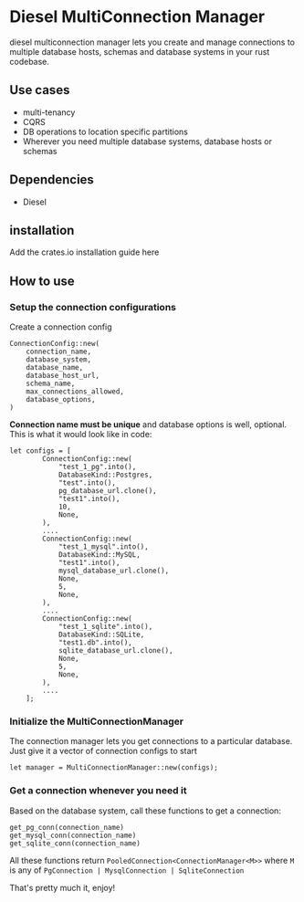 # Diesel MultiConnection Manager

diesel multiconnection manager lets you create and manage connections to multiple database hosts, schemas and database systems in your rust codebase.

## Use cases

- multi-tenancy
- CQRS
- DB operations to location specific partitions 
- Wherever you need multiple database systems, database hosts or schemas

## Dependencies

- Diesel

## installation

Add the crates.io installation guide here

## How to use

### Setup the connection configurations

Create a connection config

```
ConnectionConfig::new(
    connection_name,
    database_system,
    database_name,
    database_host_url,
    schema_name,
    max_connections_allowed,
    database_options,
)
```
**Connection name must be unique** and database options is well, optional. This is what it would look like in code:

```
let configs = [
        ConnectionConfig::new(
            "test_1_pg".into(),
            DatabaseKind::Postgres,
            "test".into(),
            pg_database_url.clone(),
            "test1".into(),
            10,
            None,
        ),
        ....
        ConnectionConfig::new(
            "test_1_mysql".into(),
            DatabaseKind::MySQL,
            "test1".into(),
            mysql_database_url.clone(),
            None,
            5,
            None,
        ),
        ....
        ConnectionConfig::new(
            "test_1_sqlite".into(),
            DatabaseKind::SQLite,
            "test1.db".into(),
            sqlite_database_url.clone(),
            None,
            5,
            None,
        ),
        ....
    ];
```

### Initialize the MultiConnectionManager

The connection manager lets you get connections to a particular database. Just give it a vector of connection configs to start

```
let manager = MultiConnectionManager::new(configs);
```
### Get a connection whenever you need it

Based on the database system, call these functions to get a connection:
```
get_pg_conn(connection_name)
get_mysql_conn(connection_name)
get_sqlite_conn(connection_name)
```
All these functions return `PooledConnection<ConnectionManager<M>>` where `M` is any of `PgConnection | MysqlConnection | SqliteConnection` 

That's pretty much it, enjoy!